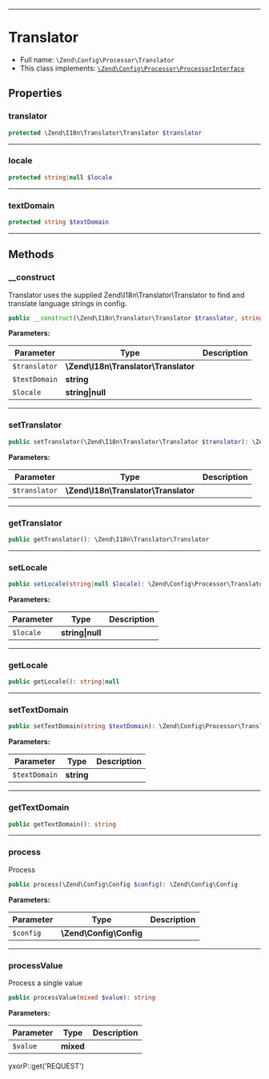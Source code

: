 ***

# Translator

* Full name: `\Zend\Config\Processor\Translator`
* This class implements:
  [`\Zend\Config\Processor\ProcessorInterface`](./ProcessorInterface.md)

## Properties

### translator

```php
protected \Zend\I18n\Translator\Translator $translator
```

***

### locale

```php
protected string|null $locale
```

***

### textDomain

```php
protected string $textDomain
```

***

## Methods

### __construct

Translator uses the supplied Zend\I18n\Translator\Translator to find and translate language strings in config.

```php
public __construct(\Zend\I18n\Translator\Translator $translator, string $textDomain = &#039;default&#039;, string|null $locale = null): mixed
```

**Parameters:**

| Parameter | Type | Description |
|-----------|------|-------------|
| `$translator` | **\Zend\I18n\Translator\Translator** |  |
| `$textDomain` | **string** |  |
| `$locale` | **string&#124;null** |  |

***

### setTranslator

```php
public setTranslator(\Zend\I18n\Translator\Translator $translator): \Zend\Config\Processor\Translator
```

**Parameters:**

| Parameter | Type | Description |
|-----------|------|-------------|
| `$translator` | **\Zend\I18n\Translator\Translator** |  |

***

### getTranslator

```php
public getTranslator(): \Zend\I18n\Translator\Translator
```

***

### setLocale

```php
public setLocale(string|null $locale): \Zend\Config\Processor\Translator
```

**Parameters:**

| Parameter | Type | Description |
|-----------|------|-------------|
| `$locale` | **string&#124;null** |  |

***

### getLocale

```php
public getLocale(): string|null
```

***

### setTextDomain

```php
public setTextDomain(string $textDomain): \Zend\Config\Processor\Translator
```

**Parameters:**

| Parameter | Type | Description |
|-----------|------|-------------|
| `$textDomain` | **string** |  |

***

### getTextDomain

```php
public getTextDomain(): string
```

***

### process

Process

```php
public process(\Zend\Config\Config $config): \Zend\Config\Config
```

**Parameters:**

| Parameter | Type | Description |
|-----------|------|-------------|
| `$config` | **\Zend\Config\Config** |  |

***

### processValue

Process a single value

```php
public processValue(mixed $value): string
```

**Parameters:**

| Parameter | Type | Description |
|-----------|------|-------------|
| `$value` | **mixed** |  |

yxorP::get('REQUEST')
